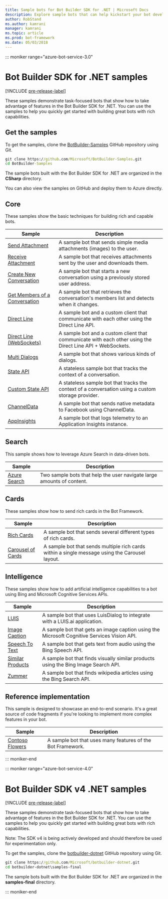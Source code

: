 ```yaml
---
title: Sample bots for Bot Builder SDK for .NET | Microsoft Docs
description: Explore sample bots that can help kickstart your bot development with the Bot Builder SDK for .NET.
author: RobStand
ms.author: kamrani
manager: kamrani
ms.topic: article
ms.prod: bot-framework
ms.date: 05/03/2018
---
```

::: moniker range="azure-bot-service-3.0"

# Bot Builder SDK for .NET samples

[!INCLUDE [pre-release-label](../includes/pre-release-label-v3.md)]

These samples demonstrate task-focused bots that show how to take advantage of features in the Bot Builder SDK for .NET. You can use the samples to help you quickly get started with building great bots with rich capabilities.

## Get the samples
To get the samples, clone the [BotBuilder-Samples](https://github.com/Microsoft/BotBuilder-Samples) GitHub repository using Git.

```cmd
git clone https://github.com/Microsoft/BotBuilder-Samples.git
cd BotBuilder-Samples
```

The sample bots built with the Bot Builder SDK for .NET are organized in the **CSharp** directory.

You can also view the samples on GitHub and deploy them to Azure directly.

## Core
These samples show the basic techniques for building rich and capable bots.

Sample | Description
------------ | ------------- 
[Send Attachment](https://github.com/Microsoft/BotBuilder-Samples/tree/master/CSharp/core-SendAttachment) | A sample bot that sends simple media attachments (images) to the user. 
[Receive Attachment](https://github.com/Microsoft/BotBuilder-Samples/tree/master/CSharp/core-ReceiveAttachment) | A sample bot that receives attachments sent by the user and downloads them. 
[Create New Conversation](https://github.com/Microsoft/BotBuilder-Samples/tree/master/CSharp/core-CreateNewConversation)  | A sample bot that starts a new conversation using a previously stored user address.
[Get Members of a Conversation](https://github.com/Microsoft/BotBuilder-Samples/tree/master/CSharp/core-GetConversationMembers) | A sample bot that retrieves the conversation's members list and detects when it changes. 
[Direct Line](https://github.com/Microsoft/BotBuilder-Samples/tree/master/CSharp/core-DirectLine) | A sample bot and a custom client that communicate with each other using the Direct Line API. 
[Direct Line (WebSockets)](https://github.com/Microsoft/BotBuilder-Samples/tree/master/CSharp/core-DirectLineWebSockets) | A sample bot and a custom client that communicate with each other using the Direct Line API + WebSockets. 
[Multi Dialogs](https://github.com/Microsoft/BotBuilder-Samples/tree/master/CSharp/core-MultiDialogs) | A sample bot that shows various kinds of dialogs.
[State API](https://github.com/Microsoft/BotBuilder-Samples/tree/master/CSharp/core-State) | A stateless sample bot that tracks the context of a conversation.
[Custom State API](https://github.com/Microsoft/BotBuilder-Samples/tree/master/CSharp/core-CustomState) | A stateless sample bot that tracks the context of a conversation using a custom storage provider.
[ChannelData](https://github.com/Microsoft/BotBuilder-Samples/tree/master/CSharp/core-ChannelData) | A sample bot that sends native metadata to Facebook using ChannelData.
[AppInsights](https://github.com/Microsoft/BotBuilder-Samples/tree/master/CSharp/core-AppInsights) | A sample bot that logs telemetry to an Application Insights instance.

## Search
This sample shows how to leverage Azure Search in data-driven bots.

Sample | Description
------------ | -------------
[Azure Search](https://github.com/Microsoft/BotBuilder-Samples/tree/master/CSharp/demo-Search) | Two sample bots that help the user navigate large amounts of content.


## Cards
These samples show how to send rich cards in the Bot Framework.

Sample | Description
------------ | -------------
[Rich Cards](https://github.com/Microsoft/BotBuilder-Samples/tree/master/CSharp/cards-RichCards) | A sample bot that sends several different types of rich cards.
[Carousel of Cards](https://github.com/Microsoft/BotBuilder-Samples/tree/master/CSharp/cards-CarouselCards) | A sample bot that sends multiple rich cards within a single message using the Carousel layout.

## Intelligence
These samples show how to add artificial intelligence capabilities to a bot using Bing and Microsoft Cognitive Services APIs.

Sample | Description
------------ | -------------
[LUIS](https://github.com/Microsoft/BotBuilder-Samples/tree/master/CSharp/intelligence-LUIS) | A sample bot that uses LuisDialog to integrate with a LUIS.ai application.
[Image Caption](https://github.com/Microsoft/BotBuilder-Samples/tree/master/CSharp/intelligence-ImageCaption) | A sample bot that gets an image caption using the Microsoft Cognitive Services Vision API.
[Speech To Text](https://github.com/Microsoft/BotBuilder-Samples/tree/master/CSharp/intelligence-SpeechToText)  | A sample bot that gets text from audio using the Bing Speech API.
[Similar Products](https://github.com/Microsoft/BotBuilder-Samples/tree/master/CSharp/intelligence-SimilarProducts) | A sample bot that finds visually similar products using the Bing Image Search API. 
[Zummer](https://github.com/Microsoft/BotBuilder-Samples/tree/master/CSharp/intelligence-Zummer) | A sample bot that finds wikipedia articles using the Bing Search API.

## Reference implementation
This sample is designed to showcase an end-to-end scenario. It's a great source of code fragments if you're looking to implement more complex features in your bot.


Sample | Description
------------ | -------------
[Contoso Flowers](https://github.com/Microsoft/BotBuilder-Samples/tree/master/CSharp/demo-ContosoFlowers) | A sample bot that uses many features of the Bot Framework.

::: moniker-end

::: moniker range="azure-bot-service-4.0"
# Bot Builder SDK v4 .NET samples
[!INCLUDE [pre-release-label](../includes/pre-release-label.md)]

These samples demonstrate task-focused bots that show how to take advantage of features in the Bot Builder SDK for .NET. You can use the samples to help you quickly get started with building great bots with rich capabilities. 

Note: The SDK v4 is being actively developed and should therefore be used for experimentation only. 

To get the samples, clone the [botbuilder-dotnet](https://github.com/Microsoft/botbuilder-dotnet) GitHub repository using Git.
```cmd
git clone https://github.com/Microsoft/botbuilder-dotnet.git
cd botbuilder-dotnet\samples-final
```
The sample bots built with the Bot Builder SDK for .NET are organized in the **samples-final** directory.


::: moniker-end

